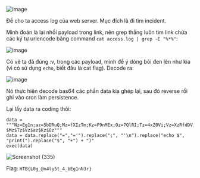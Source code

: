 ![image](https://github.com/NVex0/uWU/assets/113530029/7e3bd8ba-44ce-47d2-900c-718c0fa2e975)

Đề cho ta access log của web server. Mục đích là đi tìm incident.

Mình đoán là lại nhồi payload trong link, nên grep thẳng luôn tìm link chứa các ký tự urlencode bằng command `cat access.log | grep -E "%*%"`:

![image](https://github.com/NVex0/uWU/assets/113530029/56c2da2c-627f-4498-8af3-33e6f078ed81)

Có vẻ ta đã đúng :v, trong các payload, mình để ý dòng bôi đen lên như kia (vì có sử dụng `echo`, biết đâu là cat flag). Decode ra:

![image](https://github.com/NVex0/uWU/assets/113530029/c4eabfd9-e3c0-4424-bda8-c0050cd1d092)

Nó thực hiện decode bas64 các phần data kia ghép lại, sau đó reverse rồi ghi vào cron làm persistence.

Lại lấy data ra coding thôi:

```
data = """Nz=Eg1n;az=5bDRuQ;Mz=fXIzTm;Kz=F9nMEx;Oz=7QlRI;Tz=4xZ0Vi;Vz=XzRfdDV;echo $Mz$Tz$Vz$az$Kz$Oz"""
data = data.replace("=","='").replace(";", "'\n").replace("echo $", "print(").replace("$", "+") + ")"
exec(data)
```

![Screenshot (335)](https://github.com/NVex0/uWU/assets/113530029/020117f0-b2d7-4b13-8d7c-c41ed9c85a19)

Flag: `HTB{L0g_@n4ly5t_4_bEg1nN3r}`
